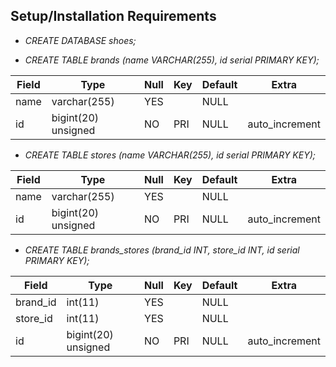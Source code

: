 ## Setup/Installation Requirements
* _CREATE DATABASE shoes;_

* _CREATE TABLE brands (name VARCHAR(255), id serial PRIMARY KEY);_

| Field | Type                | Null | Key | Default | Extra          |
|-------|---------------------|------|-----|---------|----------------|
| name  | varchar(255)        | YES  |     | NULL    |                |
| id    | bigint(20) unsigned | NO   | PRI | NULL    | auto_increment |

* _CREATE TABLE stores (name VARCHAR(255), id serial PRIMARY KEY);_

| Field | Type                | Null | Key | Default | Extra          |
|-------|---------------------|------|-----|---------|----------------|
| name  | varchar(255)        | YES  |     | NULL    |                |
| id    | bigint(20) unsigned | NO   | PRI | NULL    | auto_increment |

* _CREATE TABLE brands_stores (brand_id INT, store_id INT, id serial PRIMARY KEY);_

| Field    | Type                | Null | Key | Default | Extra          |
|----------|---------------------|------|-----|---------|----------------|
| brand_id | int(11)             | YES  |     | NULL    |                |
| store_id | int(11)             | YES  |     | NULL    |                |
| id       | bigint(20) unsigned | NO   | PRI | NULL    | auto_increment |
